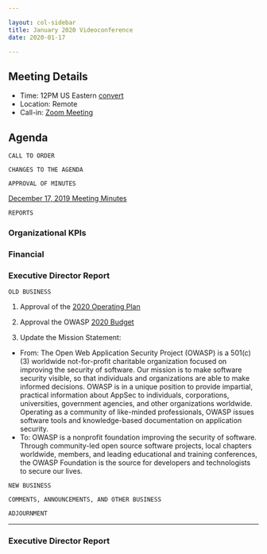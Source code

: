 ```yaml
---

layout: col-sidebar
title: January 2020 Videoconference
date: 2020-01-17

---
```


## Meeting Details
- Time: 12PM US Eastern [convert](https://www.timeanddate.com/worldclock/meetingdetails.html?year=2020&month=1&day=17&hour=17&min=0&sec=0&p1=16&p2=919&p3=78&p4=136&p5=137&p6=176&p7=179)
- Location: Remote
- Call-in: [Zoom Meeting](https://zoom.us/j/337156503)

## Agenda

```
CALL TO ORDER
```
<!-- 
Board Members
- Gary Robinson, Grant Ongers, Martin Knobloch, Owen Pendlebury, Richard Greenberg, Sherif Mansour, Vandana Verma Sehgal

Guests
Mike McCamon, Tom Pappas, Dawn Aitken, Emily Berman, Harold Blankenship, Lisa Jones, Sibah Poede, Kelly Santalucia
-->

```
CHANGES TO THE AGENDA
```

```
APPROVAL OF MINUTES
```
[December 17, 2019 Meeting Minutes](/www-board/minutes-historical/201912)

<!-- Chair can ask for approval via consensus as in, "Are there any objections to approving the x meeting minutes as documented in the above link? Hearing none, the minutes are approved by consensus" 
- Gary Robinson
- Grant Ongers
- Martin Knobloch
- Owen Pendlebury
- Richard Greenberg
- Sherif Mansour
- Vandana Verma Sehgal
-->

```
REPORTS
```
### Organizational KPIs

### Financial

### Executive Director Report

```
OLD BUSINESS
```
1. Approval of the [2020 Operating Plan](https://www2.owasp.org/www-staff/operating-plan/2020)
<!-- Voting Roll Call
- - Gary Robinson
- Grant Ongers
- Martin Knobloch
- Owen Pendlebury
- Richard Greenberg
- Sherif Mansour
- Vandana Verma Sehgal
-->

2. Approval the OWASP [2020 Budget](https://www2.owasp.org/www-staff/budget/2020)
<!-- Voting Roll Call
- Gary Robinson
- Grant Ongers
- Martin Knobloch
- Owen Pendlebury
- Richard Greenberg
- Sherif Mansour
- Vandana Verma Sehgal
-->

3. Update the Mission Statement:
- From: The Open Web Application Security Project (OWASP) is a 501(c)(3) worldwide not-for-profit charitable organization focused on improving the security of software. Our mission is to make software security visible, so that individuals and organizations are able to make informed decisions. OWASP is in a unique position to provide impartial, practical information about AppSec to individuals, corporations, universities, government agencies, and other organizations worldwide. Operating as a community of like-minded professionals, OWASP issues software tools and knowledge-based documentation on application security.
- To: OWASP is a nonprofit foundation improving the security of software. Through community-led open source software projects, local chapters worldwide, members, and leading educational and training conferences, the OWASP Foundation is the source for developers and technologists to secure our lives.
<!-- Voting Roll Call
- Gary Robinson
- Grant Ongers
- Martin Knobloch
- Owen Pendlebury
- Richard Greenberg
- Sherif Mansour
- Vandana Verma Sehgal
-->

```
NEW BUSINESS
```
<!-- Copy/Paste rollcall for Resolutions. Record votes as YES/NO/ABSTAIN/ABSENT
     When complete remove the comment tags for each section
- Gary Robinson
- Grant Ongers
- Martin Knobloch
- Owen Pendlebury
- Richard Greenberg
- Sherif Mansour
- Vandana Verma Sehgal
-->


```
COMMENTS, ANNOUNCEMENTS, AND OTHER BUSINESS
```

```
ADJOURNMENT
```

***

### Executive Director Report
